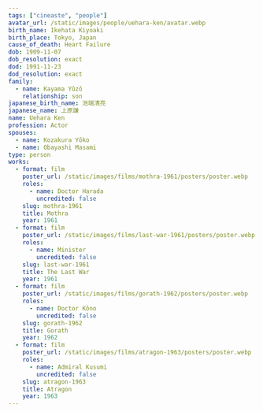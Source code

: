```yaml
---
tags: ["cineaste", "people"]
avatar_url: /static/images/people/uehara-ken/avatar.webp
birth_name: Ikehata Kiyoaki
birth_place: Tokyo, Japan
cause_of_death: Heart Failure
dob: 1909-11-07
dob_resolution: exact
dod: 1991-11-23
dod_resolution: exact
family:
  - name: Kayama Yûzô
    relationship: son
japanese_birth_name: 池端清亮
japanese_name: 上原謙
name: Uehara Ken
profession: Actor
spouses:
  - name: Kozakura Yôko
  - name: Obayashi Masami
type: person
works:
  - format: film
    poster_url: /static/images/films/mothra-1961/posters/poster.webp
    roles:
      - name: Doctor Harada
        uncredited: false
    slug: mothra-1961
    title: Mothra
    year: 1961
  - format: film
    poster_url: /static/images/films/last-war-1961/posters/poster.webp
    roles:
      - name: Minister
        uncredited: false
    slug: last-war-1961
    title: The Last War
    year: 1961
  - format: film
    poster_url: /static/images/films/gorath-1962/posters/poster.webp
    roles:
      - name: Doctor Kôno
        uncredited: false
    slug: gorath-1962
    title: Gorath
    year: 1962
  - format: film
    poster_url: /static/images/films/atragon-1963/posters/poster.webp
    roles:
      - name: Admiral Kusumi
        uncredited: false
    slug: atragon-1963
    title: Atragon
    year: 1963
---
```

